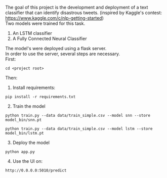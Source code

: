 The goal of this project is the development and deployment of a text classifier that can identify disastrous tweets. (inspired by Kaggle's contest: https://www.kaggle.com/c/nlp-getting-started) \
Two models were trained for this task.

1. An LSTM classifier
2. A Fully Connected Neural Classifier

The model's were deployed using a flask server.\
In order to use the server, several steps are necessary.\
First:
```
cd <project root>
```
Then:
1. Install requirements:
```
pip install -r requirements.txt
```

2. Train the model
```
python train.py --data data/train_simple.csv --model snn --store model_bin/snn.pt

python train.py --data data/train_simple.csv --model lstm --store model_bin/lstm.pt
```

3. Deploy the model
```
python app.py
```
4. Use the UI on:
```
http://0.0.0.0:5010/predict
```

